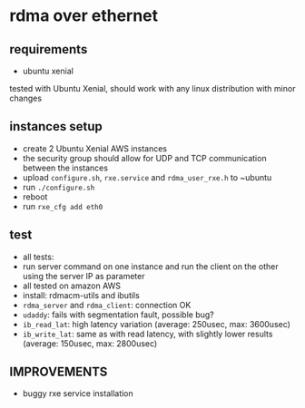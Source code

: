 # rdma over ethernet

## requirements

* ubuntu xenial 

tested with Ubuntu Xenial, should work with any linux distribution with minor changes

## instances setup

* create 2 Ubuntu Xenial AWS instances 
* the security group should allow for UDP and TCP communication between the instances
* upload ``configure.sh``, ``rxe.service`` and ``rdma_user_rxe.h`` to ~ubuntu
* run ``./configure.sh``
* reboot
* run ``rxe_cfg add eth0``

## test

* all tests: 
 * run server command on one instance and run the client on the other using the server IP as parameter
 * all tested on amazon AWS
 * install: rdmacm-utils and ibutils
* ``rdma_server`` and ``rdma_client``: connection OK
* ``udaddy``: fails with segmentation fault, possible bug?
* ``ib_read_lat``: high latency variation (average: 250usec, max: 3600usec)
* ``ib_write_lat``: same as with read latency, with slightly lower results (average: 150usec, max: 2800usec)

## IMPROVEMENTS

* buggy rxe service installation

